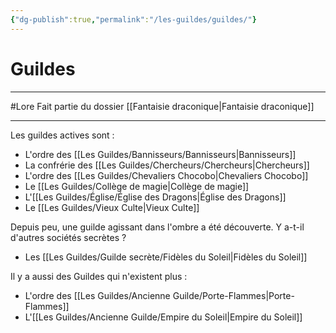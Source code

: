 ```yaml
---
{"dg-publish":true,"permalink":"/les-guildes/guildes/"}
---
```


# Guildes
---
#Lore 
Fait partie du dossier [[Fantaisie draconique\|Fantaisie draconique]]

-------
Les guildes actives sont :
- L'ordre des [[Les Guildes/Bannisseurs/Bannisseurs\|Bannisseurs]]
- La confrérie des [[Les Guildes/Chercheurs/Chercheurs\|Chercheurs]]
- L'ordre des [[Les Guildes/Chevaliers Chocobo\|Chevaliers Chocobo]]
- Le [[Les Guildes/Collège de magie\|Collège de magie]]
- L'[[Les Guildes/Église/Église des Dragons\|Église des Dragons]]
- Le [[Les Guildes/Vieux Culte\|Vieux Culte]]

Depuis peu, une guilde agissant dans l'ombre a été découverte. Y a-t-il d'autres sociétés secrètes ?
- Les [[Les Guildes/Guilde secrète/Fidèles du Soleil\|Fidèles du Soleil]]

Il y a aussi des Guildes qui n'existent plus :
- L'ordre des [[Les Guildes/Ancienne Guilde/Porte-Flammes\|Porte-Flammes]]
- L'[[Les Guildes/Ancienne Guilde/Empire du Soleil\|Empire du Soleil]]